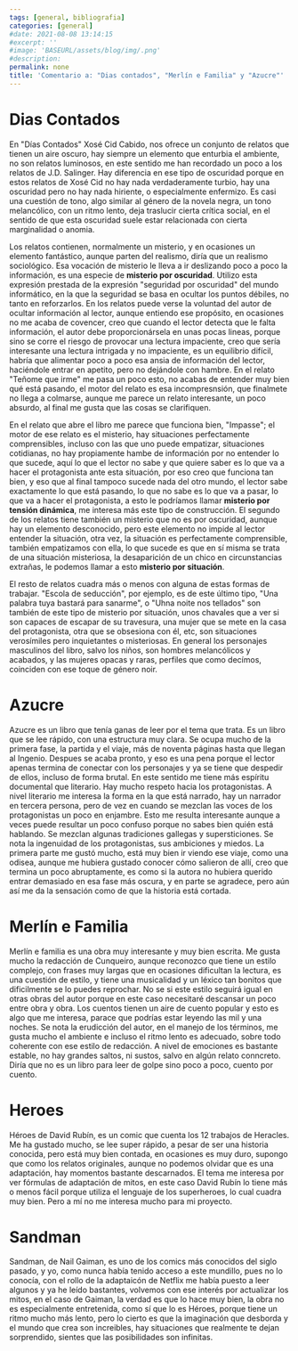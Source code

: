 ```yaml
---
tags: [general, bibliografia]
categories: [general]
#date: 2021-08-08 13:14:15
#excerpt: ''
#image: 'BASEURL/assets/blog/img/.png'
#description:
permalink: none
title: 'Comentario a: "Dias contados", "Merlín e Familia" y "Azucre"'
---
```



# Dias Contados

En "Días Contados" Xosé  Cid Cabido, nos ofrece un conjunto de relatos que tienen un aire oscuro, hay siempre un elemento que enturbia el ambiente, no son relatos luminosos, en este sentido me han recordado un poco a los relatos de J.D. Salinger. Hay diferencia en ese tipo de oscuridad porque en estos relatos de Xosé Cid no hay nada verdaderamente turbio, hay una oscuridad pero no hay nada hiriente, o especialmente enfermizo. Es casi una cuestión de tono, algo similar al género de la novela negra, un tono melancólico, con un ritmo lento, deja traslucir cierta crítica social, en el sentido de que esta oscuridad suele estar relacionada con cierta marginalidad o anomia. 

Los relatos contienen, normalmente un misterio, y en ocasiones un elemento fantástico, aunque parten del realismo, diría que un realismo sociológico. Esa vocación de misterio le lleva a ir deslizando poco a poco la información, es una especie de **misterio por oscuridad**. Utilizo esta expresión prestada de la expresión "seguridad por oscuridad" del mundo informático, en la que la seguridad se basa en ocultar los puntos débiles, no tanto en reforzarlos. En los relatos puede verse la voluntad del autor de ocultar información al lector, aunque entiendo ese propósito, en ocasiones no me acaba de covencer, creo que cuando el lector detecta que le falta información, el autor debe proporcionársela en unas pocas lineas, porque sino se corre el riesgo de provocar una lectura impaciente, creo que sería interesante una lectura intrigada y no impaciente, es un equilibrio difícil, habría que alimentar poco a poco esa ansia de información del lector, haciéndole entrar en apetito, pero no dejándole con hambre. En el relato "Teñome que irme" me pasa un poco esto, no acabas de entender muy bien qué está pasando, el motor del relato es esa incompresnsión, que finalmete no llega a colmarse, aunque me parece un relato interesante, un poco absurdo, al final me gusta que las cosas se clarifiquen. 

En el relato que abre el libro me parece que funciona bien, "Impasse"; el motor de ese relato es el misterio, hay situaciones perfectamente comprensibles, incluso con las que uno puede empatizar, situaciones cotidianas, no hay propiamente hambe de información por no entender lo que sucede, aquí lo que el lector no sabe y que quiere saber es lo que va a hacer el protagonista ante esta situación, por eso creo que funciona tan bien, y eso que al final tampoco sucede nada del otro mundo, el lector sabe exactamente lo que está pasando, lo que no sabe es lo que va a pasar, lo que va a hacer el protagonista, a esto le podríamos llamar **misterio por tensión dinámica**, me interesa más este tipo de construcción. El segundo de los relatos tiene también un misterio que no es por oscuridad, aunque hay un elemento desconocido, pero este elemento no impide al lector entender la situación, otra vez, la situación es perfectamente comprensible, también empatizamos con ella, lo que sucede es que en sí misma se trata de una situación misteriosa, la desaparición de un chico en circunstancias extrañas, le podemos llamar a esto **misterio por situación**. 

El resto de relatos cuadra más o menos con alguna de estas formas de trabajar. "Escola de seducción", por ejemplo, es de este último tipo, "Una palabra tuya bastará para sanarme", o "Uhna noite nos tellados" son también de este tipo de misterio por situación, unos chavales que a ver si son capaces de escapar de su travesura, una mujer que se mete en la casa del protagonista, otra que se obsesiona con él, etc, son situaciones verosímiles pero inquietantes o misteriosas. En general los personajes masculinos del libro, salvo los niños, son hombres melancólicos y acabados, y las mujeres opacas y raras, perfiles que como decímos, coinciden con ese toque de género noir. 

# Azucre

Azucre es un libro que tenía ganas de  leer por el tema que trata. Es un libro que se lee rápido, con una estructura muy clara. Se ocupa mucho de la primera fase, la partida y el viaje, más de noventa páginas hasta que llegan al Ingenio. Despues se acaba pronto, y eso es una pena porque el lector apenas termina de conectar con los personajes y ya se tiene que despedir de ellos, incluso de forma brutal. En este sentido me tiene más espíritu documental que literario. Hay mucho respeto hacia los protagonistas. A nivel literario me interesa la forma en la que está narrado, hay un narrador en tercera persona, pero de vez en cuando se mezclan las voces de los protagonistas un poco en enjambre. Esto me resulta interesante aunque a veces puede resultar un poco confuso porque no sabes bien quién está hablando. Se mezclan algunas tradiciones gallegas y supersticiones. Se nota la ingenuidad de los protagonistas, sus ambiciones y miedos. La primera parte me gustó mucho, está muy bien ir viendo ese viaje, como una odisea, aunque me hubiera gustado conocer cómo salieron de allí, creo que termina un poco abruptamente, es como si la autora no hubiera querido entrar demasiado en esa fase más oscura, y en parte se agradece, pero aún así me da la sensación como de que la historia está cortada.

# Merlín e Familia

Merlín e familia es una obra muy interesante y muy bien escrita. Me gusta mucho la redacción de Cunqueiro, aunque reconozco que tiene un estilo complejo, con frases muy largas que en ocasiones dificultan la lectura, es una cuestión de estilo, y tiene una musicalidad y un léxico tan bonitos que dificilmente se lo puedes reprochar. No se si este estilo seguirá igual en otras obras del autor porque en este caso necesitaré descansar un poco entre obra y obra. Los cuentos tienen un aire de cuento popular y esto  es algo que me interesa, parace que podrías estar leyendo las mil y una noches. Se nota la erudicción del autor, en el manejo de los términos, me gusta mucho el ambiente e incluso el ritmo lento es adecuado, sobre todo coherente con ese estilo de redacción.  A nivel de emociones es bastante estable, no hay grandes saltos, ni sustos, salvo en algún relato conncreto. Diría que no es un libro para leer de golpe sino poco a poco, cuento por cuento.

# Heroes

Héroes de David Rubín, es un comic que cuenta los 12 trabajos de Heracles. Me ha gustado mucho, se lee super rápido, a pesar de ser una historia conocida, pero está muy bien contada,  en ocasiones es muy duro, supongo que como los relatos originales, aunque no podemos olvidar que es una adaptación, hay momentos bastante descarnados. El tema me interesa por ver fórmulas de adaptación de mitos, en este caso David Rubín lo tiene más o menos fácil porque utiliza el lenguaje de los superheroes, lo cual cuadra muy bien. Pero a mí no me interesa mucho para mi proyecto.

# Sandman

Sandman, de Nail Gaiman, es uno de los comics más conocidos del siglo pasado, y yo, como nunca había tenido acceso a este mundillo, pues no lo conocía, con el rollo de la adaptaicón de Netflix me había puesto a leer algunos y ya he leído bastantes, volvemos con ese interés por actualizar los mitos, en el caso de Gaiman, la verdad es que lo hace muy bien, la obra no es especialmente entretenida, como sí que lo es Héroes, porque tiene un ritmo mucho más lento, pero lo cierto es que  la imaginación que desborda y el mundo que crea son increibles, hay situaciones que realmente te dejan sorprendido, sientes que las posibilidades son infinitas. 


